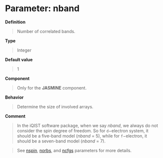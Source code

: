 # Parameter: nband

**Definition**

> Number of correlated bands.

**Type**

> Integer

**Default value**

> 1

**Component**

> Only for the **JASMINE** component.

**Behavior**

> Determine the size of involved arrays.

**Comment**

> In the iQIST software package, when we say *nband*, we always do not consider the spin degree of freedom. So for ``d``−electron system, it should be a five-band model (*nband* = 5), while for ``f``−electron, it should be a seven-band model (*nband* = 7).

> See [nspin](p_nspin.md), [norbs](p_norbs.md), and [ncfgs](p_ncfgs.md) parameters for more details.
